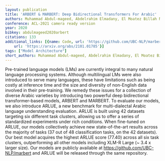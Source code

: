 ```yaml
---
layout: publication
title: 'ARBERT & MARBERT: Deep Bidirectional Transformers For Arabic'
authors: Muhammad Abdul-mageed, Abdelrahim Elmadany, El Moatez Billah Nagoudi
conference: ACL-2021 camera ready version
year: 2020
bibkey: abdulmageed2020arbert
citations: 133
additional_links: [{name: Code, url: 'https://github.com/UBC-NLP/marbert'}, {name: Paper,
    url: 'https://arxiv.org/abs/2101.01785'}]
tags: ["Model Architecture"]
short_authors: Muhammad Abdul-mageed, Abdelrahim Elmadany, El Moatez Billah Nagoudi
---
```

Pre-trained language models (LMs) are currently integral to many natural
language processing systems. Although multilingual LMs were also introduced to
serve many languages, these have limitations such as being costly at inference
time and the size and diversity of non-English data involved in their
pre-training. We remedy these issues for a collection of diverse Arabic
varieties by introducing two powerful deep bidirectional transformer-based
models, ARBERT and MARBERT. To evaluate our models, we also introduce ARLUE, a
new benchmark for multi-dialectal Arabic language understanding evaluation.
ARLUE is built using 42 datasets targeting six different task clusters,
allowing us to offer a series of standardized experiments under rich
conditions. When fine-tuned on ARLUE, our models collectively achieve new
state-of-the-art results across the majority of tasks (37 out of 48
classification tasks, on the 42 datasets). Our best model acquires the highest
ARLUE score (77.40) across all six task clusters, outperforming all other
models including XLM-R Large (~ 3.4 x larger size). Our models are publicly
available at https://github.com/UBC-NLP/marbert and ARLUE will be released
through the same repository.